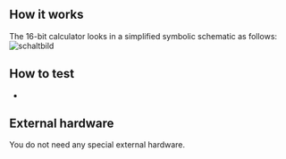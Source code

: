 <!---

This file is used to generate your project datasheet. Please fill in the information below and delete any unused
sections.

You can also include images in this folder and reference them in the markdown. Each image must be less than
512 kb in size, and the combined size of all images must be less than 1 MB.
-->

## How it works

The 16-bit calculator looks in a simplified symbolic schematic as follows:
![schaltbild](https://github.com/muehlbachler-b/jku-tt06-16bit-calculator-muehlb/assets/153653228/8f88f4c9-9bd9-42dc-9af2-fb967595ccf4)


## How to test

-

## External hardware

You do not need any special external hardware.
